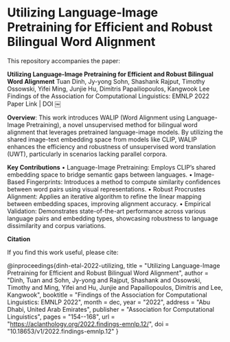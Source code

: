 # Utilizing Language-Image Pretraining for Efficient and Robust Bilingual Word Alignment

This repository accompanies the paper:

**Utilizing Language-Image Pretraining for Efficient and Robust Bilingual Word Alignment**
Tuan Dinh, Jy-yong Sohn, Shashank Rajput, Timothy Ossowski, Yifei Ming, Junjie Hu, Dimitris Papailiopoulos, Kangwook Lee
Findings of the Association for Computational Linguistics: EMNLP 2022
Paper Link | DOI ￼

**Overview**: This work introduces WALIP (Word Alignment using Language-Image Pretraining), a novel unsupervised method for bilingual word alignment that leverages pretrained language-image models. By utilizing the shared image-text embedding space from models like CLIP, WALIP enhances the efficiency and robustness of unsupervised word translation (UWT), particularly in scenarios lacking parallel corpora.

**Key Contributions**
	•	Language-Image Pretraining: Employs CLIP’s shared embedding space to bridge semantic gaps between languages.
	•	Image-Based Fingerprints: Introduces a method to compute similarity confidences between word pairs using visual representations.
	•	Robust Procrustes Alignment: Applies an iterative algorithm to refine the linear mapping between embedding spaces, improving alignment accuracy.
	•	Empirical Validation: Demonstrates state-of-the-art performance across various language pairs and embedding types, showcasing robustness to language dissimilarity and corpus variations.


**Citation**

If you find this work useful, please cite:

@inproceedings{dinh-etal-2022-utilizing,
  title = "Utilizing Language-Image Pretraining for Efficient and Robust Bilingual Word Alignment",
  author = "Dinh, Tuan and Sohn, Jy-yong and Rajput, Shashank and Ossowski, Timothy and Ming, Yifei and Hu, Junjie and Papailiopoulos, Dimitris and Lee, Kangwook",
  booktitle = "Findings of the Association for Computational Linguistics: EMNLP 2022",
  month = dec,
  year = "2022",
  address = "Abu Dhabi, United Arab Emirates",
  publisher = "Association for Computational Linguistics",
  pages = "154--168",
  url = "https://aclanthology.org/2022.findings-emnlp.12/",
  doi = "10.18653/v1/2022.findings-emnlp.12"
}
